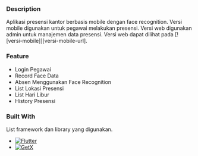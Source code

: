 ### Description

Aplikasi presensi kantor berbasis mobile dengan face recognition. Versi mobile digunakan untuk pegawai melakukan presensi. Versi web digunakan admin untuk manajemen data presensi. Versi web dapat dilihat pada [![versi-mobile]][versi-mobile-url].

### Feature

- Login Pegawai
- Record Face Data
- Absen Menggunakan Face Recognition
- List Lokasi Presensi
- List Hari Libur
- History Presensi

### Built With

List framework dan library yang digunakan.

- [![Flutter][Flutter.dev]][Flutter-url]
- [![GetX][GetX]][GetX-url]

<!-- MARKDOWN LINKS & IMAGES -->
<!-- https://www.markdownguide.org/basic-syntax/#reference-style-links -->

[Flutter.dev]: https://img.shields.io/badge/Flutter-25A0F7?style=for-the-badge&logo=flutter&logoColor=white
[Flutter-url]: https://flutter.dev/
[GetX]: https://img.shields.io/badge/GetX-962EFF?style=for-the-badge&logo=getx&logoColor=white
[GetX-url]: https://pub.dev/packages/get
[versi-web]: https://img.shields.io/badge/versi-web-blue
[versi-web-url]: https://github.com/spacdust/aplikasi-presensi-kantor-web
